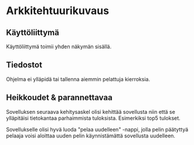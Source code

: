 # Arkkitehtuurikuvaus




## Käyttöliittymä

Käyttöliittymä toimii yhden näkymän sisällä.

## Tiedostot

Ohjelma ei ylläpidä tai tallenna aiemmin pelattuja kierroksia. 

## Heikkoudet & parannettavaa

Sovelluksen seuraava kehitysaskel olisi kehittää sovellusta niin että se ylläpitäisi tietokantaa parhaimmista tuloksista. Esimerkiksi top5 tulokset. 

Sovellukselle olisi hyvä luoda "pelaa uudelleen" -nappi, jolla pelin päätyttyä pelaaja voisi aloittaa uuden pelin käynnistämättä sovellusta uudelleen. 

